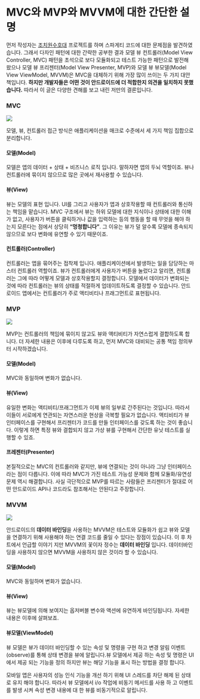 # MVC와 MVP와 MVVM에 대한 간단한 설명

먼저 작성자는 [조치원수호대](https://github.com/tnvnfdla1214/homemade_guardian) 프로젝트를 하며 스파게티 코드에 대한 문제점을 발견하였습니다. 그래서 다자인 패턴에 대한 간략한 공부한 결과 모델 뷰 컨트롤러(Model View Controller, MVC) 패턴을 초석으로 보다 모듈화되고 테스트 가능한 패턴으로 발전해 왔으나 모델 뷰 프리젠터(Model View Presenter, MVP)와 모델 뷰 뷰모델(Model View ViewModel, MVVM)은 MVC을 대체하기 위해 가장 많이 쓰이는 두 가지 대안책입니다. **하지만 개발자들은 어떤 것이 안드로이드에 더 적합한지 의견을 일치하지 못했습니다.** 따라서 이 글은 다양한 견해를 보고 내린 저만의 결론입니다.

### MVC
<img src="https://user-images.githubusercontent.com/48902047/146139970-e59a72af-4568-48b2-be06-3d7e795372f7.png"></img>

모델, 뷰, 컨트롤러 접근 방식은 애플리케이션을 매크로 수준에서 세 가지 책임 집합으로 분리합니다.

#### 모델(Model)
모델은 앱의 데이터 + 상태 + 비즈니스 로직 입니다. 말하자면 앱의 두뇌 역할이죠. 뷰나 컨트롤러에 묶이지 않으므로 많은 곳에서 재사용할 수 있습니다.

#### 뷰(View)
뷰는 모델의 표현 입니다. UI를 그리고 사용자가 앱과 상호작용할 때 컨트롤러와 통신하는 책임을 맡습니다. MVC 구조에서 뷰는 하위 모델에 대한 지식이나 상태에 대한 이해가 없고, 사용자가 버튼을 클릭하거나 값을 입력하는 등의 행동을 할 때 무엇을 해야 하는지 모른다는 점에서 상당히 **“멍청합니다”**. 그 이유는 뷰가 덜 알수록 모델에 종속되지 않으므로 보다 변화에 유연할 수 있기 때문이죠.

#### 컨트롤러(Controller)
컨트롤러는 앱을 묶어주는 접착제 입니다. 애플리케이션에서 발생하는 일을 담당하는 마스터 컨트롤러 역할이죠. 뷰가 컨트롤러에게 사용자가 버튼을 눌렀다고 알리면, 컨트롤러는 그에 따라 어떻게 모델과 상호작용할지 결정합니다. 모델에서 데이터가 변화되는 것에 따라 컨트롤러는 뷰의 상태를 적절하게 업데이트하도록 결정할 수 있습니다. 안드로이드 앱에서는 컨트롤러가 주로 액티비티나 프래그먼트로 표현됩니다.

### MVP
<img src="https://user-images.githubusercontent.com/48902047/146140357-3cff09fd-c3e6-4af9-bd3b-b54e05beacca.png"></img>

MVP는 컨트롤러의 책임에 묶이지 않고도 뷰와 액티비티가 자연스럽게 결합하도록 합니다. 더 자세한 내용은 이후에 다루도록 하고, 먼저 MVC와 대비되는 공통 책임 정의부터 시작하겠습니다.

#### 모델(Model)
MVC와 동일하며 변화가 없습니다.

#### 뷰(View)
유일한 변화는 액티비티/프래그먼트가 이제 뷰의 일부로 간주된다는 것입니다. 따라서 이들이 서로에게 연관되는 자연스러운 현상을 극복할 필요가 없습니다. 액티비티가 뷰 인터페이스를 구현해서 프리젠터가 코드를 만들 인터페이스를 갖도록 하는 것이 좋습니다. 이렇게 하면 특정 뷰와 결합되지 않고 가상 뷰를 구현해서 간단한 유닛 테스트를 실행할 수 있죠.

#### 프레젠터(Presenter)
본질적으로는 MVC의 컨트롤러와 같지만, 뷰에 연결되는 것이 아니라 그냥 인터페이스라는 점이 다릅니다. 이에 따라 MVC가 가진 테스트 가능성 문제와 함께 모듈화/유연성 문제 역시 해결합니다. 사실 극단적으로 MVP를 따르는 사람들은 프리젠터가 절대로 어떤 안드로이드 API나 코드라도 참조해서는 안된다고 주장합니다.

### MVVM
<img src="https://user-images.githubusercontent.com/48902047/147668900-e35d059b-15eb-425a-a222-8337d45889c1.png)"></img>

안드로이드의 **데이터 바인딩**을 사용하는 MVVM은 테스트와 모듈화가 쉽고 뷰와 모델을 연결하기 위해 사용해야 하는 연결 코드를 줄일 수 있다는 장점이 있습니다.
이 후 차트에서 언급할 이야기 지만 MVVM의 꽃이자 정수는 **데이터 바인딩** 입니다. 데이터바인딩을 사용하지 않으면 MVVM을 사용하지 않은 것이라 할 수 있습니다. 

#### 모델(Model)
MVC와 동일하며 변화가 없습니다.

#### 뷰(View)
뷰는 뷰모델에 의해 보여지는 옵저버블 변수와 액션에 유연하게 바인딩됩니다. 자세한 내용은 이후에 살펴보죠.

#### 뷰모델(ViewModel)
뷰 모델은 뷰가 데이터 바인딩할 수 있는 속성 및 명령을 구현 하고 변경 알림 이벤트(observe)를 통해 상태 변경을 뷰에 알립니다.뷰 모델에서 제공 하는 속성 및 명령은 UI에서 제공 되는 기능을 정의 하지만 뷰는 해당 기능을 표시 하는 방법을 결정 합니다.

모바일 앱은 사용자의 성능 인식 기능을 개선 하기 위해 UI 스레드를 차단 해제 된 상태로 유지 해야 합니다. 따라서 뷰 모델에서 i/o 작업에 비동기 메서드를 사용 하 고 이벤트를 발생 시켜 속성 변경 내용에 대 한 뷰를 비동기적으로 알립니다.

